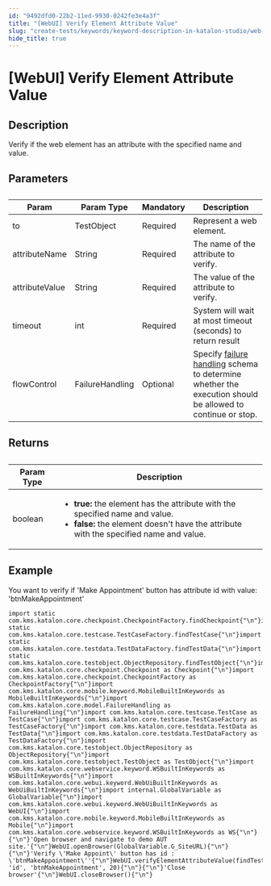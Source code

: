 ```yaml
---
id: "9492dfd0-22b2-11ed-9930-0242fe3e4a3f"
title: "[WebUI] Verify Element Attribute Value"
slug: "create-tests/keywords/keyword-description-in-katalon-studio/web-ui-keywords/webui-verify-element-attribute-value"
hide_title: true
---
```


# <a id="id_0" class="anchor_top_offset"/><a id="ariaid-title1" class="anchor_top_offset"/>[WebUI] Verify Element Attribute Value


## <a id="id_0__id_1" class="anchor_top_offset"/>Description

              
<p xmlns="http://www.w3.org/1999/xhtml" className="p">Verify if the web element has an attribute with the specified   name and value.</p> 
      

## <a id="id_0__id_2" class="anchor_top_offset"/>Parameters

              
<table xmlns="http://www.w3.org/1999/xhtml" className="table anchor_top_offset" id="id_0__bb245002-6517-4994-91f7-eea77a430744"><caption /><thead className="thead"><tr className><th className="entry anchor_top_offset" id="id_0__bb245002-6517-4994-91f7-eea77a430744__entry__1">Param</th><th className="entry anchor_top_offset" id="id_0__bb245002-6517-4994-91f7-eea77a430744__entry__2">Param Type</th><th className="entry anchor_top_offset" id="id_0__bb245002-6517-4994-91f7-eea77a430744__entry__3">Mandatory</th><th className="entry anchor_top_offset" id="id_0__bb245002-6517-4994-91f7-eea77a430744__entry__4">Description</th></tr></thead><tbody className="tbody"><tr className><td className="entry" headers="id_0__bb245002-6517-4994-91f7-eea77a430744__entry__1 id_0__bb245002-6517-4994-91f7-eea77a430744__entry__2 id_0__bb245002-6517-4994-91f7-eea77a430744__entry__3 id_0__bb245002-6517-4994-91f7-eea77a430744__entry__4 ">to</td><td className="entry" headers="id_0__bb245002-6517-4994-91f7-eea77a430744__entry__1 id_0__bb245002-6517-4994-91f7-eea77a430744__entry__2 id_0__bb245002-6517-4994-91f7-eea77a430744__entry__3 id_0__bb245002-6517-4994-91f7-eea77a430744__entry__4 ">TestObject</td><td className="entry" headers="id_0__bb245002-6517-4994-91f7-eea77a430744__entry__1 id_0__bb245002-6517-4994-91f7-eea77a430744__entry__2 id_0__bb245002-6517-4994-91f7-eea77a430744__entry__3 id_0__bb245002-6517-4994-91f7-eea77a430744__entry__4 ">Required</td><td className="entry" headers="id_0__bb245002-6517-4994-91f7-eea77a430744__entry__1 id_0__bb245002-6517-4994-91f7-eea77a430744__entry__2 id_0__bb245002-6517-4994-91f7-eea77a430744__entry__3 id_0__bb245002-6517-4994-91f7-eea77a430744__entry__4 ">Represent a web element.</td></tr><tr className><td className="entry" headers="id_0__bb245002-6517-4994-91f7-eea77a430744__entry__1 id_0__bb245002-6517-4994-91f7-eea77a430744__entry__2 id_0__bb245002-6517-4994-91f7-eea77a430744__entry__3 id_0__bb245002-6517-4994-91f7-eea77a430744__entry__4 ">attributeName</td><td className="entry" headers="id_0__bb245002-6517-4994-91f7-eea77a430744__entry__1 id_0__bb245002-6517-4994-91f7-eea77a430744__entry__2 id_0__bb245002-6517-4994-91f7-eea77a430744__entry__3 id_0__bb245002-6517-4994-91f7-eea77a430744__entry__4 ">String</td><td className="entry" headers="id_0__bb245002-6517-4994-91f7-eea77a430744__entry__1 id_0__bb245002-6517-4994-91f7-eea77a430744__entry__2 id_0__bb245002-6517-4994-91f7-eea77a430744__entry__3 id_0__bb245002-6517-4994-91f7-eea77a430744__entry__4 ">Required</td><td className="entry" headers="id_0__bb245002-6517-4994-91f7-eea77a430744__entry__1 id_0__bb245002-6517-4994-91f7-eea77a430744__entry__2 id_0__bb245002-6517-4994-91f7-eea77a430744__entry__3 id_0__bb245002-6517-4994-91f7-eea77a430744__entry__4 ">The name of the attribute to verify.</td></tr><tr className><td className="entry" headers="id_0__bb245002-6517-4994-91f7-eea77a430744__entry__1 id_0__bb245002-6517-4994-91f7-eea77a430744__entry__2 id_0__bb245002-6517-4994-91f7-eea77a430744__entry__3 id_0__bb245002-6517-4994-91f7-eea77a430744__entry__4 ">attributeValue</td><td className="entry" headers="id_0__bb245002-6517-4994-91f7-eea77a430744__entry__1 id_0__bb245002-6517-4994-91f7-eea77a430744__entry__2 id_0__bb245002-6517-4994-91f7-eea77a430744__entry__3 id_0__bb245002-6517-4994-91f7-eea77a430744__entry__4 ">String</td><td className="entry" headers="id_0__bb245002-6517-4994-91f7-eea77a430744__entry__1 id_0__bb245002-6517-4994-91f7-eea77a430744__entry__2 id_0__bb245002-6517-4994-91f7-eea77a430744__entry__3 id_0__bb245002-6517-4994-91f7-eea77a430744__entry__4 ">Required</td><td className="entry" headers="id_0__bb245002-6517-4994-91f7-eea77a430744__entry__1 id_0__bb245002-6517-4994-91f7-eea77a430744__entry__2 id_0__bb245002-6517-4994-91f7-eea77a430744__entry__3 id_0__bb245002-6517-4994-91f7-eea77a430744__entry__4 ">The value of the attribute to verify.</td></tr><tr className><td className="entry" headers="id_0__bb245002-6517-4994-91f7-eea77a430744__entry__1 id_0__bb245002-6517-4994-91f7-eea77a430744__entry__2 id_0__bb245002-6517-4994-91f7-eea77a430744__entry__3 id_0__bb245002-6517-4994-91f7-eea77a430744__entry__4 ">timeout</td><td className="entry" headers="id_0__bb245002-6517-4994-91f7-eea77a430744__entry__1 id_0__bb245002-6517-4994-91f7-eea77a430744__entry__2 id_0__bb245002-6517-4994-91f7-eea77a430744__entry__3 id_0__bb245002-6517-4994-91f7-eea77a430744__entry__4 ">int</td><td className="entry" headers="id_0__bb245002-6517-4994-91f7-eea77a430744__entry__1 id_0__bb245002-6517-4994-91f7-eea77a430744__entry__2 id_0__bb245002-6517-4994-91f7-eea77a430744__entry__3 id_0__bb245002-6517-4994-91f7-eea77a430744__entry__4 ">Required</td><td className="entry" headers="id_0__bb245002-6517-4994-91f7-eea77a430744__entry__1 id_0__bb245002-6517-4994-91f7-eea77a430744__entry__2 id_0__bb245002-6517-4994-91f7-eea77a430744__entry__3 id_0__bb245002-6517-4994-91f7-eea77a430744__entry__4 ">System will wait at most timeout (seconds) to return         result</td></tr><tr className><td className="entry" headers="id_0__bb245002-6517-4994-91f7-eea77a430744__entry__1 id_0__bb245002-6517-4994-91f7-eea77a430744__entry__2 id_0__bb245002-6517-4994-91f7-eea77a430744__entry__3 id_0__bb245002-6517-4994-91f7-eea77a430744__entry__4 ">flowControl</td><td className="entry" headers="id_0__bb245002-6517-4994-91f7-eea77a430744__entry__1 id_0__bb245002-6517-4994-91f7-eea77a430744__entry__2 id_0__bb245002-6517-4994-91f7-eea77a430744__entry__3 id_0__bb245002-6517-4994-91f7-eea77a430744__entry__4 ">FailureHandling</td><td className="entry" headers="id_0__bb245002-6517-4994-91f7-eea77a430744__entry__1 id_0__bb245002-6517-4994-91f7-eea77a430744__entry__2 id_0__bb245002-6517-4994-91f7-eea77a430744__entry__3 id_0__bb245002-6517-4994-91f7-eea77a430744__entry__4 ">Optional</td><td className="entry" headers="id_0__bb245002-6517-4994-91f7-eea77a430744__entry__1 id_0__bb245002-6517-4994-91f7-eea77a430744__entry__2 id_0__bb245002-6517-4994-91f7-eea77a430744__entry__3 id_0__bb245002-6517-4994-91f7-eea77a430744__entry__4 ">Specify <a className="xref" href="/maintain/configure-failure-handling-settings-in-katalon-studio">failure handling</a> schema to         determine whether the execution should be allowed to continue or         stop.</td></tr></tbody></table> 
      

## <a id="id_0__id_3" class="anchor_top_offset"/>Returns

              
<table xmlns="http://www.w3.org/1999/xhtml" className="table anchor_top_offset" id="id_0__cff28820-b539-41fe-b3c4-c448c4c323db"><caption /><thead className="thead"><tr className><th className="entry anchor_top_offset" id="id_0__cff28820-b539-41fe-b3c4-c448c4c323db__entry__1">Param Type</th><th className="entry anchor_top_offset" id="id_0__cff28820-b539-41fe-b3c4-c448c4c323db__entry__2">Description</th></tr></thead><tbody className="tbody"><tr className><td className="entry" headers="id_0__cff28820-b539-41fe-b3c4-c448c4c323db__entry__1 id_0__cff28820-b539-41fe-b3c4-c448c4c323db__entry__2 ">boolean</td><td className="entry" headers="id_0__cff28820-b539-41fe-b3c4-c448c4c323db__entry__1 id_0__cff28820-b539-41fe-b3c4-c448c4c323db__entry__2 ">         <ul className="ul"><li className="li">             <strong className="ph b">true:</strong> the element has the attribute with the             specified name and value.</li><li className="li">             <strong className="ph b">false:</strong> the element doesn't have the attribute             with the specified name and value.</li></ul>       </td></tr></tbody></table> 
      

## <a id="id_0__id_4" class="anchor_top_offset"/>Example

              
<p xmlns="http://www.w3.org/1999/xhtml" className="p">You want to verify if 'Make Appointment' button has attribute id   with value: 'btnMakeAppointment' </p> 
              
<pre xmlns="http://www.w3.org/1999/xhtml" className="pre codeblock"><code>import static com.kms.katalon.core.checkpoint.CheckpointFactory.findCheckpoint{"\n"}import static com.kms.katalon.core.testcase.TestCaseFactory.findTestCase{"\n"}import static com.kms.katalon.core.testdata.TestDataFactory.findTestData{"\n"}import static com.kms.katalon.core.testobject.ObjectRepository.findTestObject{"\n"}import com.kms.katalon.core.checkpoint.Checkpoint as Checkpoint{"\n"}import com.kms.katalon.core.checkpoint.CheckpointFactory as CheckpointFactory{"\n"}import com.kms.katalon.core.mobile.keyword.MobileBuiltInKeywords as MobileBuiltInKeywords{"\n"}import com.kms.katalon.core.model.FailureHandling as FailureHandling{"\n"}import com.kms.katalon.core.testcase.TestCase as TestCase{"\n"}import com.kms.katalon.core.testcase.TestCaseFactory as TestCaseFactory{"\n"}import com.kms.katalon.core.testdata.TestData as TestData{"\n"}import com.kms.katalon.core.testdata.TestDataFactory as TestDataFactory{"\n"}import com.kms.katalon.core.testobject.ObjectRepository as ObjectRepository{"\n"}import com.kms.katalon.core.testobject.TestObject as TestObject{"\n"}import com.kms.katalon.core.webservice.keyword.WSBuiltInKeywords as WSBuiltInKeywords{"\n"}import com.kms.katalon.core.webui.keyword.WebUiBuiltInKeywords as WebUiBuiltInKeywords{"\n"}import internal.GlobalVariable as GlobalVariable{"\n"}import com.kms.katalon.core.webui.keyword.WebUiBuiltInKeywords as WebUI{"\n"}import com.kms.katalon.core.mobile.keyword.MobileBuiltInKeywords as Mobile{"\n"}import com.kms.katalon.core.webservice.keyword.WSBuiltInKeywords as WS{"\n"}{"\n"}'Open browser and navigate to demo AUT site.'{"\n"}WebUI.openBrowser(GlobalVariable.G_SiteURL){"\n"}{"\n"}'Verify \'Make Appoint\' button has id : \'btnMakeAppointment\''{"\n"}WebUI.verifyElementAttributeValue(findTestObject('Page_CuraHomepage/btn_MakeAppointment'), 'id', 'btnMakeAppointment', 20){"\n"}{"\n"}'Close browser'{"\n"}WebUI.closeBrowser(){"\n"}</code></pre> 
            
